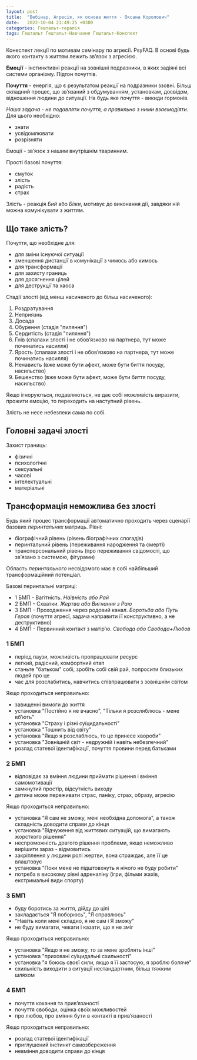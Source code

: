 ```yaml
---
layout: post
title:  "Вебінар. Агресія, як основа життя - Оксана Королович"
date:   2022-10-04 21:49:25 +0300
categories: Гештальт-терапія
tags: Гештальт Гештальт-Навчання Гештальт-Конспект 
---
```


Конеспект лекції по мотивам семінару по агресії. PsyFAQ. В основі будь якого контакту з життям лежить звʼязок з агресією.

**Емоції** - інстинктивні реакції на зовнішні подразники, в яких задіяні всі системи організму. Підтон почуттів.

**Почуття** - енергія, що є результатом реакції на подразники ззовні. Більш складний процес, що звʼязаний з обдумуванням, установкам, досвідом, відношення людини до ситуації. На будь яке почуття - викиди гормонів.

*Наша задача - не подавляти почуття, а правильно з ними взаємодіяти.* Для цього необхідно:

- знати
- усвідомлювати
- розрізняти

Емоції - звʼязок з нашим внутрішнім тваринним.

Прості базові почуття:

- смуток
- злість
- радість
- страх

Злість - реакція *Бий* або *Біжи*, мотивує до виконання дії, завдяки ній можна комунікувати з життям.

## Що таке злість?

Почуття, що необхідне для:

- для зміни існуючої ситуації
- зменшення дистанції в комунікації з чимось або кимось
- для трансформації
- для захисту границь
- для досягнення цілей
- для деструкції та хаоса

Стадії злості (від менш насиченого до більш насиченого):

1. Роздратування
1. Неприязнь
1. Досада
1. Обурення (стадія "пиляння")
1. Сердитість (стадія "пиляння")
1. Гнів (спалахи злості і не обовʼязково на партнера, тут може починатись насилля)
1. Ярость (спалахи злості і не обовʼязково на партнера, тут може починатись насилля)
1. Ненависть (вже може бути афект, може бути биття посуду, насильство)
1. Бешенство (вже може бути афект, може бути биття посуду, насильство)

Якщо ігноруються, подавляються, не дає собі можливість виразити, прожити емоцію, то переходить на наступний рівень.

Злість не несе небезпеки сама по собі.

## Головні задачі злості

Захист границь:

- фізичні
- психологічні
- сексуальні
- часові
- інтелектуальні
- матеріальні

## Трансформація неможлива без злості

Будь який процес трансформації автоматично проходить через сценарії базових *перинтальних* матриць. Рівні:

- біографічний рівень (рівень біографічних спогадів)
- перинтальний рівень (переживання народження та смерті)
- трансперсональний рівень (про переживання свідомості, що звʼязано з системою, фігурами)

Область *перинтального* несвідомого має в собі найбільший трансформаційний потенціал.

Базові перинтальні матриці:

- 1 БМП - Вагітність. *Наївність або Рай*
- 2 БМП - Схватки. *Жертва або Вигнання з Раю*
- 3 БМП - Проходження через родовий канал. *Боротьба або Путь Героя* (почуття агресї, задача направити її конструктивно, а не деструктивно)
- 4 БМП - Первинний контакт з матірʼю. *Свобода або Свобода+Любов*

### 1 БМП

- період паузи, можливість пропрацювати ресурс
- легкий, радісний, комфортний етап
- станьте "батьком" собі, зробіть собі свій рай, попросити близьких людей про це
- час для розслабитись, навчитись співпрацювати з зовнішнім світом

Якщо проходиться неправильно:

- завищенні вимоги до життя
- установка "Постійно я не вчасно", "Тільки я розсляблюсь - мене вбʼють"
- установка "Страху і різні суїцидальності"
- установка "Тошнить від світу"
- установка "Якщо я розслаблюсь, то це принесе хвороби"
- установка "Зовнішній світ - недружній і навіть небезпечний"
- розлад статевої ідентифікації, почуття провини перед батьками

### 2 БМП

- відповідає за вміння людини приймати рішення і вміння самомотивації
- замкнутий простір, відсутність виходу
- дитина може переживати страс, паніку, страх, образу, агресію

Якщо проходиться неправильно:

- установка "Я сам не зможу, мені необхідна допомога", а також складність доводити справи до кінця
- установка "Відчуження від життєвих ситуацій, що вимагають жорсткого рішення"
- неспроможність довгого рішення проблеми, якщо неможливо вирішити зараз - відмовитись
- закріплення у людини ролі жертви, вона страждає, але її це влаштовує
- установка "Поки мене не підштовхнуть я нічого не буду робити"
- потреба в високому рівні адреналіну (ігри, фільми жахів, екстримальні види спорту)

### 3 БМП

- буду боротись за життя, дійду до цілі
- закладається "Я поборюсь", "Я справлюсь"
- "Навіть коли мені складно, я не сам і Я зможу"
- не буду вимагати, чекати і казати, що я не зміг

Якщо проходиться неправильно:

- установка "Якщо я не зможу, то за мене зроблять інші"
- установка "приховані суїцидальні схильності"
- установка "я боюсь своєї сили, якщо я її застосую, я зроблю боляче"
- схильність виходити з ситуації нестандартним, більш тяжким шляхом

### 4 БМП

- почуття кохання та привʼязаності
- почуття свободи, оцінка своїх можливостей
- про любов, про вміння бути в контакті в привʼязаності

Якщо проходиться неправильно:

- розлад статевої ідентифікації
- приглушений інстинкт самозбереження
- невміння доводити справи до кінця

